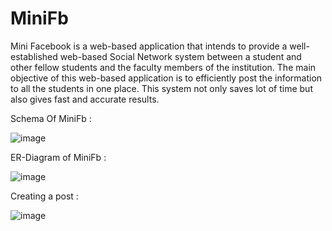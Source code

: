 # MiniFb
Mini Facebook is a web-based application that intends to provide a well-established web-based Social Network system between a student and other fellow students and the faculty members of the institution. 
The main objective of this web-based application is to efficiently post the information to all the students in one place. This system not only saves lot of time but also gives fast and accurate results.


Schema Of MiniFb :

![image](https://github.com/sammmy047/MiniFb/assets/76446088/f71de5be-10bb-423b-bc0d-fb87dd4d4fe3)

ER-Diagram of MiniFb :

![image](https://github.com/sammmy047/MiniFb/assets/76446088/ea237f80-9aac-44d7-8d34-59d61cdbe46a)

Creating a post :

![image](https://github.com/sammmy047/MiniFb/assets/76446088/4a66b73d-8101-4460-a6dc-5d1a3f113a58)

